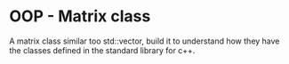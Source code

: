 # OOP - Matrix class
A matrix class similar too std::vector, build it to understand how they have the classes defined in the standard library for c++.
